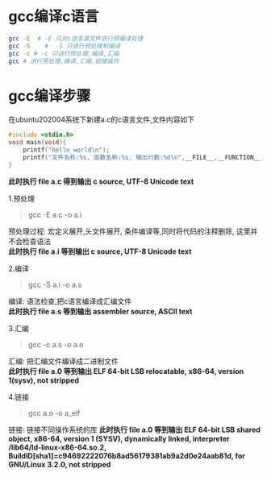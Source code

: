 # gcc编译c语言
```bash
gcc -E  # -E 只对c语言源文件进行预编译处理
gcc -S    #  -S 只进行预处理和编译
gcc -c # -c 只进行预处理,编译,汇编
gcc # 进行预处理,编译,汇编,链接操作
```
# gcc编译步骤
在ubuntu202004系统下新建a.c的c语言文件,文件内容如下
```c
#include <stdio.h>
void main(void){
    printf("hello world\n");
    printf("文件名称:%s, 函数名称:%s, 输出行数:%d\n",__FILE__,__FUNCTION__,__LINE__)
}
```
**此时执行 file a.c 得到输出 c source, UTF-8 Unicode text**

1.预处理 
> gcc -E a.c -o a.i  

预处理过程: 宏定义展开,头文件展开, 条件编译等,同时将代码的注释删除, 这里并不会检查语法  
**此时执行 file a.i 等到输出 c source, UTF-8 Unicode text**  

2.编译
> gcc -S a.i  -o a.s  

编译: 语法检查,把c语言编译成汇编文件  
**此时执行 file a.s 等到输出 assembler source, ASCII text**

3.汇编
> gcc -c a.s -o a.o

汇编: 把汇编文件编译成二进制文件  
**此时执行 file a.0 等到输出 ELF 64-bit LSB relocatable, x86-64, version 1(sysv), not stripped**

4.链接
> gcc a.o -o a_elf  

链接:  链接不同操作系统的库
**此时执行 file a.0 等到输出 ELF 64-bit LSB shared object, x86-64, version 1 (SYSV), dynamically linked, interpreter /lib64/ld-linux-x86-64.so.2, BuildID[sha1]=c94692222076b8ad56179381ab9a2d0e24aab81d, for GNU/Linux 3.2.0, not stripped**

